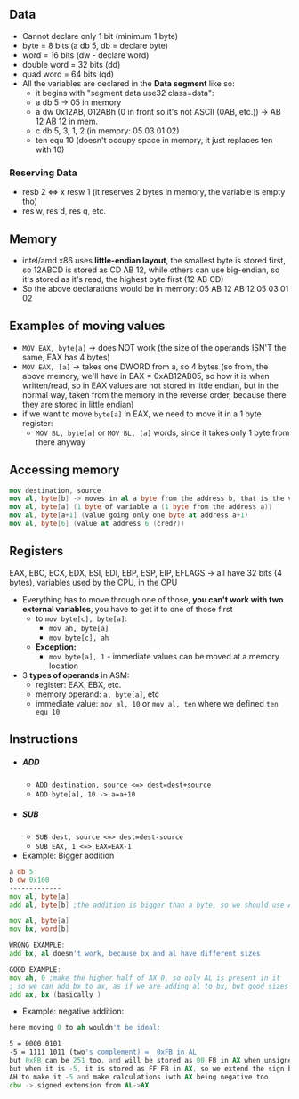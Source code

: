 ## Data

- Cannot declare only 1 bit (minimum 1 byte)
- byte = 8 bits (a db 5, db = declare byte)
- word = 16 bits (dw - declare word)
- double word = 32 bits (dd)
- quad word = 64 bits (qd)
- All the variables are declared in the **Data segment** like so:
	- it begins with "segment data use32 class=data":
	- a db 5 -> 05 in memory
	- a dw 0x12AB, 012ABh (0 in front so it's not ASCII (0AB, etc.)) -> AB 12 AB 12 in mem.
	- c db 5, 3, 1, 2 (in memory: 05 03 01 02)
	- ten equ 10 (doesn't occupy space in memory, it just replaces ten with 10)
### Reserving Data
- resb 2 <=> x resw 1 (it reserves 2 bytes in memory, the variable is empty tho)
- res w, res d, res q, etc.

## Memory
- intel/amd x86 uses **little-endian layout**, the smallest byte is stored first, so 12ABCD is stored as CD AB 12, while others can use big-endian, so it's stored as it's read, the highest byte first (12 AB CD)
- So the above declarations would be in memory: 05 AB 12 AB 12 05 03 01 02
## Examples of moving values
- `MOV EAX, byte[a]` -> does NOT work (the size of the operands ISN'T the same, EAX has 4 bytes)
- `MOV EAX, [a]` -> takes one DWORD from a, so 4 bytes (so from, the above memory, we'll have in EAX = 0xAB12AB05, so how it is when written/read, so in EAX values are not stored in little endian, but in the normal way, taken from the memory in the reverse order, because there they are stored in little endian)
- if we want to move `byte[a]` in EAX, we need to move it in a 1 byte register:
	- `MOV BL, byte[a]` or `MOV BL, [a]` words, since it takes only 1 byte from there anyway

## Accessing memory 
```nasm
mov destination, source
mov al, byte[b] -> moves in al a byte from the address b, that is the variable b if b is one byte
mov al, byte[a] (1 byte of variable a (1 byte from the address a))
mov al, byte[a+1] (value going only one byte at address a+1)
mov al, byte[6] (value at address 6 (cred?))
```

## Registers

EAX, EBC, ECX, EDX, ESI, EDI, EBP, ESP, EIP, EFLAGS -> all have 32 bits (4 bytes), variables used by the CPU, in the CPU
- Everything has to move through one of those, **you can't work with two external variables**, you have to get it to one of those first
	- to `mov byte[c], byte[a]`:
		- `mov ah, byte[a]`
		- `mov byte[c], ah`
	- **Exception:**
		- `mov byte[a], 1` - immediate values can be moved at a memory location
- 3 **types of operands** in ASM:
	- register: EAX, EBX, etc.
	- memory operand: `a, byte[a]`, etc
	- immediate value: `mov al, 10` or `mov al, ten` where we defined `ten equ 10`
## Instructions
- ##### ADD
	- `ADD destination, source <=> dest=dest+source` 
	- `ADD byte[a], 10 -> a=a+10`
- ##### SUB
	- `SUB dest, source <=> dest=dest-source`
	- `SUB EAX, 1 <=> EAX=EAX-1`
- Example: Bigger addition
```asm
a db 5
b dw 0x100
-------------
mov al, byte[a]
add al, byte[b] ;the addition is bigger than a byte, so we should use AX for the addition:

mov al, byte[a]
mov bx, word[b]

WRONG EXAMPLE:
add bx, al doesn't work, because bx and al have different sizes

GOOD EXAMPLE:
mov ah, 0 ;make the higher half of AX 0, so only AL is present in it
; so we can add bx to ax, as if we are adding al to bx, but good sizes this time
add ax, bx (basically )

```
- Example: negative addition:
```asm
here moving 0 to ah wouldn't be ideal:

5 = 0000 0101
-5 = 1111 1011 (two's complement) =  0xFB in AL
but 0xFB can be 251 too, and will be stored as 00 FB in AX when unsigned
but when it is -5, it is stored as FF FB in AX, so we extend the sign bit to 
AH to make it -5 and make calculations iwth AX being negative too
cbw -> signed extension from AL->AX
```

